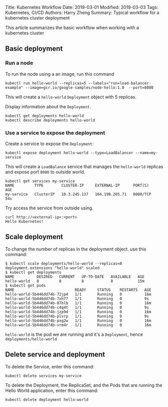 Title: Kubernetes Workflow
Date: 2019-03-01
Modified: 2019-03-03
Tags: Kubernetes, CI/CD
Authors: Harry Zheng
Summary: Typical workflow for a kubernetes cluster deployment

This article summarizes the basic workflow when working with a kubernetes cluster

## Basic deployment

### Run a node

To run the node using a an image, run this command 

```
kubectl run hello-world --replicas=5 --labels="run=load-balancer-example" --image=gcr.io/google-samples/node-hello:1.0  --port=8080
```

This will create a `hello-world` `Deployment` object with 5 replicas. 

Display information about the `Deployment`. 
```
kubectl get deployments hello-world
kubectl describe deployments hello-world
```

### Use a service to expose the deployment

Create a service to expose the `Deployment`:

```
kubectl expose deployment hello-world --type=LoadBalancer --name=my-service

```
This will create a `LoadBalance` service that manages the `hello-world` replicas and expose port `8080` to outside world. 

```
kubectl get services my-service
NAME         TYPE        CLUSTER-IP     EXTERNAL-IP      PORT(S)    AGE
my-service   ClusterIP   10.3.245.137   104.198.205.71   8080/TCP   54s
```

Try access the service from outside using. 
```
curl http://<external-ip>:<port>
Hello Kubernetes!
```

## Scale deployment

To change the number of replicas in the deployment object. use this command:
```
$ kubectl scale deployments/hello-world --replicas=8
deployment.extensions "hello-world" scaled
$ kubectl get deployments
NAME          DESIRED   CURRENT   UP-TO-DATE   AVAILABLE   AGE
hello-world   8         8         8            8           15m
$ kubectl get pods
NAME                           READY     STATUS    RESTARTS   AGE
hello-world-5b446dd74b-72jp4   1/1       Running   0          16m
hello-world-5b446dd74b-7xh77   1/1       Running   0          9s
hello-world-5b446dd74b-87hlb   1/1       Running   0          16m
hello-world-5b446dd74b-c4q4t   1/1       Running   0          9s
hello-world-5b446dd74b-jzp9d   1/1       Running   0          16m
hello-world-5b446dd74b-plvrp   1/1       Running   0          9s
hello-world-5b446dd74b-pxg2w   1/1       Running   0          16m
hello-world-5b446dd74b-vrm4r   1/1       Running   0          16m
```

`hello-world` is the pod we are running and it's a `Deployment`, hence `deployments/hello-world`

## Delete service and deployment

To delete the Service, enter this command:
```
kubectl delete services my-service
```
To delete the Deployment, the ReplicaSet, and the Pods that are running the Hello World application, enter this command:
```
kubectl delete deployment hello-world
```
